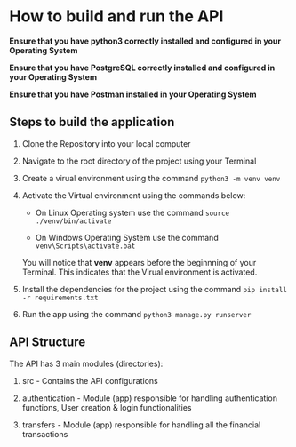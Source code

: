 # How to build and run the API

**Ensure that you have python3 correctly installed and configured in your Operating System**

**Ensure that you have PostgreSQL correctly installed and configured in your Operating System**

**Ensure that you have Postman installed in your Operating System**

## Steps to build the application

1.  Clone the Repository into your local computer

2.  Navigate to the root directory of the project using your Terminal

3.  Create a virual environment using the command `python3 -m venv venv`

4.  Activate the Virtual environment using the commands below:

    - On Linux Operating system use the command `source ./venv/bin/activate`

    - On Windows Operating System use the command `venv\Scripts\activate.bat`

    You will notice that **venv** appears before the beginnning of your Terminal. This indicates that the Virual environment is activated.

5.  Install the dependencies for the project using the command `pip install -r requirements.txt`

6.  Run the app using the command `python3 manage.py runserver`

## API Structure

The API has 3 main modules (directories):

1. src - Contains the API configurations

2. authentication - Module (app) responsible for handling authentication functions, User creation & login functionalities

3. transfers - Module (app) responsible for handling all the financial transactions
